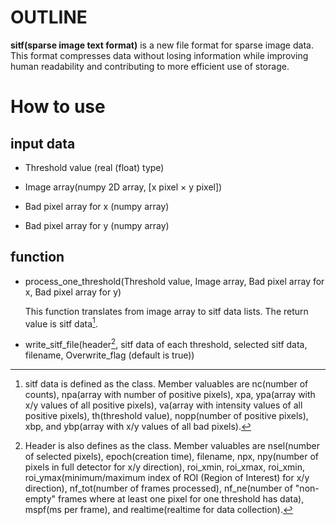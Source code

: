 # OUTLINE

**sitf(sparse image text format)** is a new file format for sparse image data. This format compresses data without losing information while improving human readability and contributing to more efficient use of storage.

# How to use
## input data
* Threshold value (real (float) type)

* Image array(numpy 2D array, [x pixel $\times$ y pixel])

* Bad pixel array for x (numpy array)

* Bad pixel array for y (numpy array)

## function
* process_one_threshold(Threshold value, Image array, Bad pixel array for x, Bad pixel array for y)

  This function translates from image array to sitf data lists. The return value is sitf data[^1].

* write_sitf_file(header[^2], sitf data of each threshold, selected sitf data, filename, Overwrite_flag (default is true))

  [^1]: sitf data is defined as the class. Member valuables are nc(number of counts), npa(array with number of positive pixels), xpa, ypa(array with x/y values of all positive pixels), va(array with intensity values of all positive pixels), th(threshold value), nopp(number of positive pixels), xbp, and ybp(array with x/y values of all bad pixels).
  [^2]: Header is also defines as the class. Member valuables are nsel(number of selected pixels), epoch(creation time), filename, npx, npy(number of pixels in full detector for x/y direction), roi_xmin, roi_xmax, roi_xmin, roi_ymax(minimum/maximum index of ROI (Region of Interest) for x/y direction), nf_tot(number of frames processed), nf_ne(number of "non-empty" frames where at least one pixel for one threshold has data), mspf(ms per frame), and realtime(realtime for data collection).
